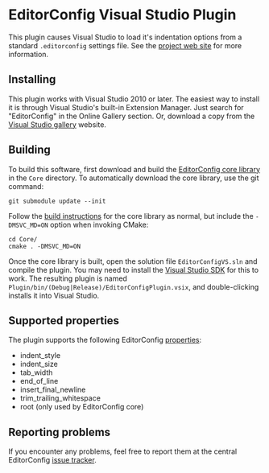 # EditorConfig Visual Studio Plugin

This plugin causes Visual Studio to load it's indentation options from a standard `.editorconfig` settings file. See the [project web site](http://editorconfig.org) for more information.

## Installing

This plugin works with Visual Studio 2010 or later. The easiest way to install it is through Visual Studio's built-in Extension Manager. Just search for "EditorConfig" in the Online Gallery section. Or, download a copy from the [Visual Studio gallery](http://visualstudiogallery.msdn.microsoft.com/c8bccfe2-650c-4b42-bc5c-845e21f96328) website.

## Building

To build this software, first download and build the [EditorConfig core library](https://github.com/editorconfig/editorconfig-core) in the `Core` directory. To automatically download the core library, use the git command:

    git submodule update --init

Follow the [build instructions](https://github.com/editorconfig/editorconfig-core-c/blob/master/INSTALL.md#installing-from-source) for the core library as normal, but include the `-DMSVC_MD=ON` option when invoking CMake:

    cd Core/
    cmake . -DMSVC_MD=ON

Once the core library is built, open the solution file `EditorConfigVS.sln` and compile the plugin. You may need to install the [Visual Studio SDK](http://www.microsoft.com/en-us/download/details.aspx?id=21835) for this to work. The resulting plugin is named `Plugin/bin/(Debug|Release)/EditorConfigPlugin.vsix`, and double-clicking installs it into Visual Studio.

## Supported properties

The plugin supports the following EditorConfig [properties](http://editorconfig.org/#supported-properties):

* indent_style
* indent_size
* tab_width
* end_of_line
* insert_final_newline
* trim_trailing_whitespace
* root (only used by EditorConfig core)

## Reporting problems

If you encounter any problems, feel free to report them at the central EditorConfig [issue tracker](https://github.com/editorconfig/editorconfig/issues).
